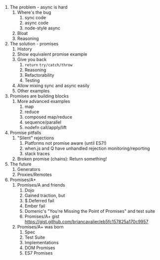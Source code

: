1. The problem - async is hard
	1. Where's the bug
		1. sync code
		1. async code
		1. node-style async
	1. Bloat
	1. Reasoning
1. The solution - promises
	1. History
	1. Show equivalent promise example
	1. Give you back
		1. `return` `try/catch/throw`
		1. Reasoning
		1. Refactorability
		1. Testing
	1. Allow mixing sync and async easily
	1. Other examples
1. Promises are building blocks
	1. More advanced examples
		1. map
		1. reduce
		1. composed map/reduce
		1. sequence/parallel
		1. nodefn call/apply/lift
1. Promise pitfalls
	1. "Silent" rejections
		1. Platforms not promise aware (until ES7!)
		1. when.js and Q have unhandled rejection monitoring/reporting
		1. stack traces
	1. Broken promise (chains): Return something!
1. The future
	1. Generators
	1. Proxies/Remotes
1. Promises/A+
	1. Promises/A and friends
		1. Dojo
		1. Gained traction, but
		1. $.Deferred fail
		1. Ember fail
		1. Domenic's "You're Missing the Point of Promises" and test suite
		1. Promises/A+ gist https://gist.github.com/briancavalier/eb5fc157825a170c9957
	1. Promises/A+ was born
		1. Spec
		1. Test Suite
		1. Implementations
		1. DOM Promises
		1. ES7 Promises

